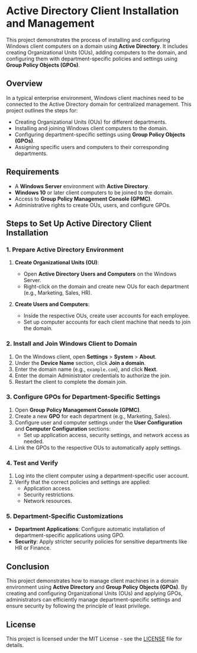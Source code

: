 # Active Directory Client Installation and Management

This project demonstrates the process of installing and configuring Windows client computers on a domain using **Active Directory**. It includes creating Organizational Units (OUs), adding computers to the domain, and configuring them with department-specific policies and settings using **Group Policy Objects (GPOs)**.

## Overview

In a typical enterprise environment, Windows client machines need to be connected to the Active Directory domain for centralized management. This project outlines the steps for:
- Creating Organizational Units (OUs) for different departments.
- Installing and joining Windows client computers to the domain.
- Configuring department-specific settings using **Group Policy Objects (GPOs)**.
- Assigning specific users and computers to their corresponding departments.

## Requirements

- A **Windows Server** environment with **Active Directory**.
- **Windows 10** or later client computers to be joined to the domain.
- Access to **Group Policy Management Console (GPMC)**.
- Administrative rights to create OUs, users, and configure GPOs.

## Steps to Set Up Active Directory Client Installation

### 1. Prepare Active Directory Environment

1. **Create Organizational Units (OU)**:
   - Open **Active Directory Users and Computers** on the Windows Server.
   - Right-click on the domain and create new OUs for each department (e.g., Marketing, Sales, HR).

2. **Create Users and Computers**:
   - Inside the respective OUs, create user accounts for each employee.
   - Set up computer accounts for each client machine that needs to join the domain.

### 2. Install and Join Windows Client to Domain

1. On the Windows client, open **Settings** > **System** > **About**.
2. Under the **Device Name** section, click **Join a domain**.
3. Enter the domain name (e.g., `example.com`), and click **Next**.
4. Enter the domain Administrator credentials to authorize the join.
5. Restart the client to complete the domain join.

### 3. Configure GPOs for Department-Specific Settings

1. Open **Group Policy Management Console (GPMC)**.
2. Create a new **GPO** for each department (e.g., Marketing, Sales).
3. Configure user and computer settings under the **User Configuration** and **Computer Configuration** sections:
   - Set up application access, security settings, and network access as needed.
4. Link the GPOs to the respective OUs to automatically apply settings.

### 4. Test and Verify

1. Log into the client computer using a department-specific user account.
2. Verify that the correct policies and settings are applied:
   - Application access.
   - Security restrictions.
   - Network resources.

### 5. Department-Specific Customizations

- **Department Applications**: Configure automatic installation of department-specific applications using GPO.
- **Security**: Apply stricter security policies for sensitive departments like HR or Finance.
  
## Conclusion

This project demonstrates how to manage client machines in a domain environment using **Active Directory** and **Group Policy Objects (GPOs)**. By creating and configuring Organizational Units (OUs) and applying GPOs, administrators can efficiently manage department-specific settings and ensure security by following the principle of least privilege.

## License

This project is licensed under the MIT License - see the [LICENSE](LICENSE) file for details.
